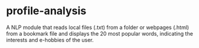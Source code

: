# profile-analysis
A NLP module that reads local files (.txt) from a folder or webpages (.html) from a bookmark file and displays the 20 most popular words, indicating the interests and e-hobbies of the user.
